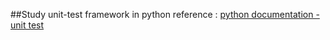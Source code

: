 ##Study unit-test framework in python
reference : [python documentation - unit test](https://docs.python.org/3/library/unittest.html?highlight=unittest)